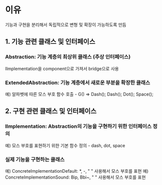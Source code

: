 ﻿# 이유
기능과 구현을 분리해서 독립적으로 변형 및 확장이 가능하도록 만듬

## 1. 기능 관련 클래스 및 인터페이스

### Abstraction: 기능 계층의 최상위 클래스 (추상 인터페이스)
IImplementation을 component으로 가져서 bridge으로 사용

### ExtendedAbstraction: 기능 계층에서 새로운 부분을 확장한 클래스 
예) 알파벳에 따른 모스 부호 함수 호출 - G() => Dash(); Dash(); Dot(); Space();


## 2. 구현 관련 클래스 및 인터페이스

### IImplementation: Abstraction의 기능을 구현하기 위한 인터페이스 정의
예) 모스 부호를 표현하기 위한 기본 함수 정의 - dash, dot, space

### 실제 기능을 구현하는 클래스 
예) ConcreteImplementationDefault: *, -, " " 사용해서 모스 부호를 표현
예) ConcreteImplementationSound: Bip, Bbi~, " " 사용해서 모스 부호를 표현